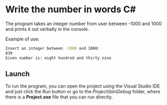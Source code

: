 # Write the number in words C#

The program takes an integer number from user between -1000 and 1000 and prints it out verbally in the console.

Example of use:
```cmd
Insert an integer between -1000 and 1000:
839
Given number is: eight hundred and thirty nine
```

## Launch

To run the program, you can open the project using the Visual Studio IDE and just click the Run button or go to the *Project\bin\Debug* folder, where there is a **Project.exe** file that you can run directly.
